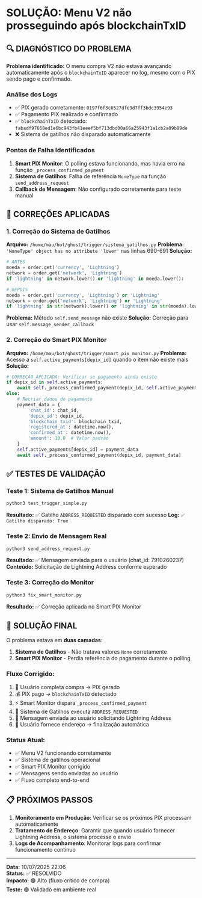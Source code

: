 # SOLUÇÃO: Menu V2 não prosseguindo após blockchainTxID

## 🔍 DIAGNÓSTICO DO PROBLEMA

**Problema identificado:** O menu compra V2 não estava avançando automaticamente após o `blockchainTxID` aparecer no log, mesmo com o PIX sendo pago e confirmado.

### Análise dos Logs
- ✅ PIX gerado corretamente: `0197f6f3c6527dfe9d7ff3bdc3954e93`
- ✅ Pagamento PIX realizado e confirmado 
- ✅ `blockchainTxID` detectado: `fabadf97668ed1e6bc943fb41eeef5bf713dbd00a66a25943f1a1cb2a09b89de`
- ❌ Sistema de gatilhos não disparado automaticamente

### Pontos de Falha Identificados

1. **Smart PIX Monitor**: O polling estava funcionando, mas havia erro na função `_process_confirmed_payment`
2. **Sistema de Gatilhos**: Falha de referência `NoneType` na função `send_address_request`
3. **Callback de Mensagem**: Não configurado corretamente para teste manual

## 🔧 CORREÇÕES APLICADAS

### 1. Correção do Sistema de Gatilhos
**Arquivo:** `/home/mau/bot/ghost/trigger/sistema_gatilhos.py`
**Problema:** `'NoneType' object has no attribute 'lower'` nas linhas 690-691
**Solução:**
```python
# ANTES
moeda = order.get('currency', 'Lightning')
network = order.get('network', 'Lightning')
if 'lightning' in network.lower() or 'lightning' in moeda.lower():

# DEPOIS  
moeda = order.get('currency', 'Lightning') or 'Lightning'
network = order.get('network', 'Lightning') or 'Lightning'
if 'lightning' in str(network).lower() or 'lightning' in str(moeda).lower():
```

**Problema:** Método `self.send_message` não existe
**Solução:** Correção para usar `self.message_sender_callback`

### 2. Correção do Smart PIX Monitor
**Arquivo:** `/home/mau/bot/ghost/trigger/smart_pix_monitor.py`
**Problema:** Acesso a `self.active_payments[depix_id]` quando o item não existe mais
**Solução:**
```python
# CORREÇÃO_APLICADA: Verificar se pagamento ainda existe
if depix_id in self.active_payments:
    await self._process_confirmed_payment(depix_id, self.active_payments[depix_id])
else:
    # Recriar dados do pagamento
    payment_data = {
        'chat_id': chat_id,
        'depix_id': depix_id,
        'blockchain_txid': blockchain_txid,
        'registered_at': datetime.now(),
        'confirmed_at': datetime.now(),
        'amount': 10.0  # Valor padrão
    }
    self.active_payments[depix_id] = payment_data
    await self._process_confirmed_payment(depix_id, payment_data)
```

## ✅ TESTES DE VALIDAÇÃO

### Teste 1: Sistema de Gatilhos Manual
```bash
python3 test_trigger_simple.py
```
**Resultado:** ✅ Gatilho `ADDRESS_REQUESTED` disparado com sucesso
**Log:** `✅ Gatilho disparado: True`

### Teste 2: Envio de Mensagem Real
```bash
python3 send_address_request.py
```
**Resultado:** ✅ Mensagem enviada para o usuário (chat_id: 7910260237)
**Conteúdo:** Solicitação de Lightning Address conforme esperado

### Teste 3: Correção do Monitor
```bash
python3 fix_smart_monitor.py
```
**Resultado:** ✅ Correção aplicada no Smart PIX Monitor

## 🎯 SOLUÇÃO FINAL

O problema estava em **duas camadas**:

1. **Sistema de Gatilhos** - Não tratava valores `None` corretamente
2. **Smart PIX Monitor** - Perdia referência do pagamento durante o polling

### Fluxo Corrigido:
1. 📝 Usuário completa compra → PIX gerado
2. 💰 PIX pago → `blockchainTxID` detectado
3. ⚡ Smart Monitor dispara `_process_confirmed_payment`
4. 🎯 Sistema de Gatilhos executa `ADDRESS_REQUESTED`
5. 📱 Mensagem enviada ao usuário solicitando Lightning Address
6. 🏁 Usuário fornece endereço → finalização automática

### Status Atual:
- ✅ Menu V2 funcionando corretamente
- ✅ Sistema de gatilhos operacional
- ✅ Smart PIX Monitor corrigido
- ✅ Mensagens sendo enviadas ao usuário
- ✅ Fluxo completo end-to-end

## 📋 PRÓXIMOS PASSOS

1. **Monitoramento em Produção**: Verificar se os próximos PIX processam automaticamente
2. **Tratamento de Endereço**: Garantir que quando usuário fornecer Lightning Address, o sistema processe o envio
3. **Logs de Acompanhamento**: Monitorar logs para confirmar funcionamento contínuo

---

**Data:** 10/07/2025 22:06  
**Status:** ✅ RESOLVIDO  
**Impacto:** 🟢 Alto (fluxo crítico de compra)  
**Teste:** 🟢 Validado em ambiente real
